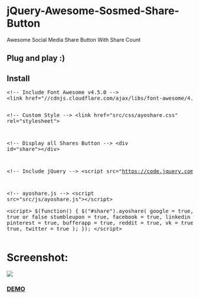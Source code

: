 jQuery-Awesome-Sosmed-Share-Button
==================================

Awesome Social Media Share Button With Share Count

<h2>Plug and play :)</h2>

<h2>Install</h2>
<pre>&lt;!-- Include Font Awesome v4.5.0 --&gt;
&lt;link href="//cdnjs.cloudflare.com/ajax/libs/font-awesome/4.5.0/css/font-awesome.min.css" rel="stylesheet"&gt;

&lt;!-- Custom Style --&gt;
&lt;link href="src/css/ayoshare.css" rel="stylesheet"&gt;
    
&lt;!-- Display all Shares Button --&gt;
&lt;div id="share"&gt;&lt;/div&gt;

&lt;!-- Include jQuery --&gt;
&lt;script src="https://code.jquery.com/jquery-2.1.3.min.js"&gt;&lt;/script&gt;

&lt;!-- ayoshare.js --&gt;
&lt;script src="src/js/ayoshare.js"&gt;&lt;/script&gt;        
&lt;script&gt;
    $(function() {
		$("#share").ayoshare(
			google = true, // true or false
			stumbleupon = true,
			facebook = true,
			linkedin = true,
			pinterest = true,
			bufferapp = true,
			reddit = true,
			vk = true,
			pocket = true,
			twitter = true
		);
	});
&lt;/script&gt;</pre>
<h1>Screenshot:</h1>
<img src="https://1.bp.blogspot.com/-3HZwy8Z-9tw/VrY0eRGxQMI/AAAAAAAABnM/o4W3sPPIJjo/s1600/sdsdssssssssss1.jpg">

<h3><a href="http://ibacor.com/demo/jquery-awesome-sosmed-share-button/">DEMO</a></h3>

